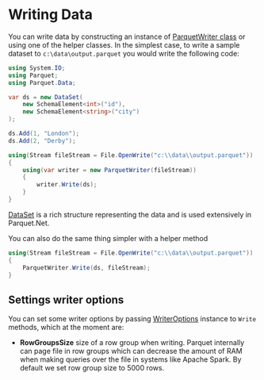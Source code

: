 # Writing Data

You can write data by constructing an instance of [ParquetWriter class](../src/Parquet/ParquetWriter.cs) or using one of the helper classes. In the simplest case, to write a sample dataset to `c:\data\output.parquet` you would write the following code:

```csharp
using System.IO;
using Parquet;
using Parquet.Data;

var ds = new DataSet(
	new SchemaElement<int>("id"),
	new SchemaElement<string>("city")
);

ds.Add(1, "London");
ds.Add(2, "Derby");

using(Stream fileStream = File.OpenWrite("c:\\data\\output.parquet"))
{
	using(var writer = new ParquetWriter(fileStream))
	{
		writer.Write(ds);
	}
}

```

[DataSet](../src/Parquet/Data/DataSet.cs) is a rich structure representing the data and is used extensively in Parquet.Net.

You can also do the same thing simpler with a helper method

```csharp
using(Stream fileStream = File.OpenWrite("c:\\data\\output.parquet"))
{
	ParquetWriter.Write(ds, fileStream);
}

```

## Settings writer options

You can set some writer options by passing [WriterOptions](../src/Parquet/WriterOptions.cs) instance to `Write` methods, which at the moment are:

- **RowGroupsSize** size of a row group when writing. Parquet internally can page file in row groups which can decrease the amount of RAM when making queries over the file in systems like Apache Spark. By default we set row group size to 5000 rows.